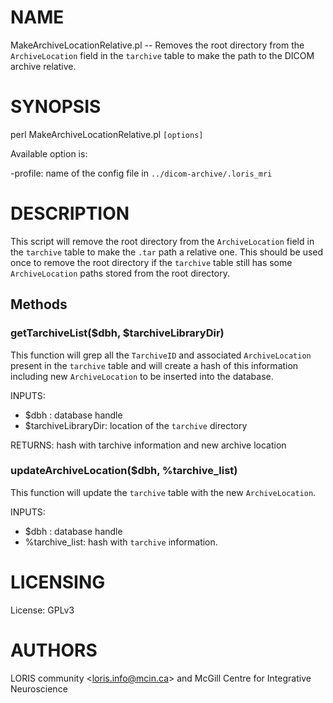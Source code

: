 # NAME

MakeArchiveLocationRelative.pl -- Removes the root directory from the
`ArchiveLocation` field in the `tarchive` table to make the path to the
DICOM archive relative.

# SYNOPSIS

perl MakeArchiveLocationRelative.pl `[options]`

Available option is:

\-profile: name of the config file in `../dicom-archive/.loris_mri`

# DESCRIPTION

This script will remove the root directory from the `ArchiveLocation` field
in the `tarchive` table to make the `.tar` path a relative one. This should
be used once to remove the root directory if the `tarchive` table still has
some `ArchiveLocation` paths stored from the root directory.

## Methods

### getTarchiveList($dbh, $tarchiveLibraryDir)

This function will grep all the `TarchiveID` and associated `ArchiveLocation`
present in the `tarchive` table and will create a hash of this information
including new `ArchiveLocation` to be inserted into the database.

INPUTS:
  - $dbh               : database handle
  - $tarchiveLibraryDir: location of the `tarchive` directory

RETURNS: hash with tarchive information and new archive location

### updateArchiveLocation($dbh, %tarchive\_list)

This function will update the `tarchive` table with the new `ArchiveLocation`.

INPUTS:
  - $dbh          : database handle
  - %tarchive\_list: hash with `tarchive` information.

# LICENSING

License: GPLv3

# AUTHORS

LORIS community &lt;loris.info@mcin.ca> and McGill Centre for Integrative Neuroscience
